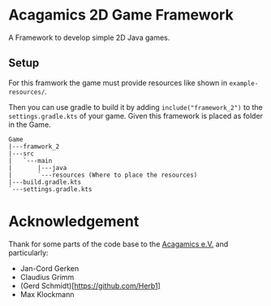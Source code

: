 # Acagamics 2D Game Framework
A Framework to develop simple 2D Java games.

## Setup
For this framwork the game must provide resources like shown in `example-resources/`.

Then you can use gradle to build it by adding `include("framework_2")` to the `settings.gradle.kts` of your game. Given this framework is placed as folder in the Game.

```
Game
|---framwork_2
|---src
|	`---main
|		|---java
|		`---resources (Where to place the resources)
|---build.gradle.kts
`---settings.gradle.kts
```

# Acknowledgement
Thank for some parts of the code base to the [Acagamics e.V.](https://acagamics.de/) and particularly:
 - Jan-Cord Gerken
 - Claudius Grimm
 - (Gerd Schmidt)[https://github.com/Herb1]
 - Max Klockmann